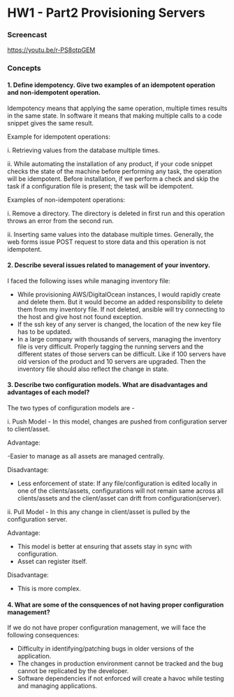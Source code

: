 # HW1 - Part2 Provisioning Servers

### Screencast
https://youtu.be/r-PS8otpGEM

### Concepts

#### 1. Define idempotency. Give two examples of an idempotent operation and non-idempotent operation.
Idempotency means that applying the same operation, multiple times results in the same state. In software it means that making multiple calls to a code snippet gives the same result. 

Example for idempotent operations:

i. Retrieving values from the database multiple times. 

ii. While automating the installation of any product, if your code snippet checks the state of the machine before performing any task, the operation will be idempotent. Before installation, if we perform a check and skip the task if a configuration file is present; the task will be idempotent.

Examples of non-idempotent operations:

i. Remove a directory. The directory is deleted in first run and this operation throws an error from the second run.

ii. Inserting same values into the database multiple times. Generally, the web forms issue POST request to store data and this operation is not idempotent.

#### 2. Describe several issues related to management of your inventory.
I faced the following isses while managing inventory file:
- While provisioning AWS/DigitalOcean instances, I would rapidly create and delete them. But it would become an added responsibility to delete them from my inventory file. If not deleted, ansible will try connecting to the host and give host not found exception.
- If the ssh key of any server is changed, the location of the new key file has to be updated.
- In a large company with thousands of servers, managing the inventory file is very difficult. Properly tagging the running servers and the different states of those servers can be difficult. Like if 100 servers have old version of the product and 10 servers are upgraded. Then the inventory file should also reflect the change in state.

#### 3. Describe two configuration models. What are disadvantages and advantages of each model?
The two types of configuration models are - 

i. Push Model - In this model, changes are pushed from configuration server to client/asset.

Advantage: 

-Easier to manage as all assets are managed centrally.

Disadvantage: 

- Less enforcement of state: If any file/configuration is edited locally in one of the clients/assets, configurations will not remain same across all clients/assets and the client/asset can drift from configuration(server).


ii. Pull Model - In this any change in client/asset is pulled by the configuration server.

Advantage:
- This model is better at ensuring that assets stay in sync with configuration.
- Asset can register itself.

Disadvantage:
- This is more complex.

#### 4. What are some of the consquences of not having proper configuration management?
If we do not have proper configuration management, we will face the following consequences:
- Difficulty in identifying/patching bugs in older versions of the application.
- The changes in production environment cannot be tracked and the bug cannot be replicated by the developer.
- Software dependencies if not enforced will create a havoc while testing and managing applications.
